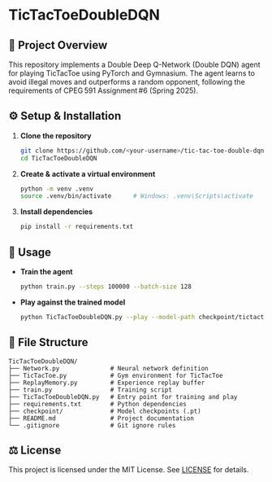 # TicTacToeDoubleDQN

## 🎯 Project Overview
This repository implements a Double Deep Q-Network (Double DQN) agent for playing TicTacToe using PyTorch and Gymnasium. The agent learns to avoid illegal moves and outperforms a random opponent, following the requirements of CPEG 591 Assignment #6 (Spring 2025).

## ⚙️ Setup & Installation
1. **Clone the repository**
   ```bash
   git clone https://github.com/<your-username>/tic-tac-toe-double-dqn-pytorch.git
   cd TicTacToeDoubleDQN
   ```
2. **Create & activate a virtual environment**
   ```bash
   python -m venv .venv
   source .venv/bin/activate      # Windows: .venv\Scripts\activate
   ```
3. **Install dependencies**
   ```bash
   pip install -r requirements.txt
   ```

## 🚀 Usage
- **Train the agent**
  ```bash
  python train.py --steps 100000 --batch-size 128
  ```
- **Play against the trained model**
  ```bash
  python TicTacToeDoubleDQN.py --play --model-path checkpoint/tictactoe_policy_model.pt
  ```

## 📁 File Structure
```
TicTacToeDoubleDQN/
├── Network.py              # Neural network definition
├── TicTacToe.py            # Gym environment for TicTacToe
├── ReplayMemory.py         # Experience replay buffer
├── train.py                # Training script
├── TicTacToeDoubleDQN.py   # Entry point for training and play
├── requirements.txt        # Python dependencies
├── checkpoint/             # Model checkpoints (.pt)
├── README.md               # Project documentation
└── .gitignore              # Git ignore rules
```

## ⚖️ License
This project is licensed under the MIT License. See [LICENSE](LICENSE) for details.
